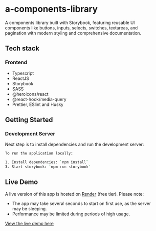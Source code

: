 # a-components-library

A components library built with Storybook, featuring reusable UI components like buttons, inputs, selects, switches, textareas, and pagination with modern styling and comprehensive documentation.

## Tech stack

### Frontend

- Typescript
- ReactJS
- Storybook
- SASS
- @heroicons/react
- @react-hook/media-query
- Prettier, ESlint and Husky

## Getting Started

### Development Server

Next step is to install dependencies and run the development server:

```bash
To run the application locally:

1. Install dependencies: `npm install`
3. Start storybook: `npm run storybook`
```

## Live Demo

A live version of this app is hosted on [Render](https://render.com/) (free tier). Please note:

- The app may take several seconds to start on first use, as the server may be sleeping.
- Performance may be limited during periods of high usage.

[View the live demo here](https://a-storybook-components-library.onrender.com/)
